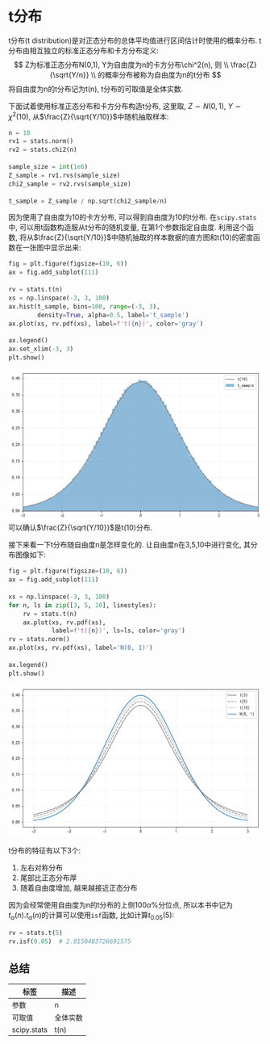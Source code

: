 # t分布

t分布(t distribution)是对正态分布的总体平均值进行区间估计时使用的概率分布. t分布由相互独立的标准正态分布和卡方分布定义:
$$
Z为标准正态分布N(0,1), Y为自由度为n的卡方分布\chi^2(n), 则 \\
\frac{Z}{\sqrt{Y/n}}  \\
的概率分布被称为自由度为n的t分布
$$
将自由度为n的t分布记为t(n), t分布的可取值是全体实数.

下面试着使用标准正态分布和卡方分布构造t分布, 这里取, $Z\sim N(0,1)$, $Y \sim \chi^2(10)$, 从$\frac{Z}{\sqrt{Y/10}}$中随机抽取样本:
```python
n = 10
rv1 = stats.norm()
rv2 = stats.chi2(n)

sample_size = int(1e6)
Z_sample = rv1.rvs(sample_size)
chi2_sample = rv2.rvs(sample_size)

t_sample = Z_sample / np.sqrt(chi2_sample/n)
```
因为使用了自由度为10的卡方分布, 可以得到自由度为10的t分布. 在`scipy.stats`中, 可以用t函数构造服从t分布的随机变量, 在第1个参数指定自由度. 利用这个函数, 将从$\frac{Z}{\sqrt{Y/10}}$中随机抽取的样本数据的直方图和t(10)的密度函数在一张图中显示出来:
```python
fig = plt.figure(figsize=(10, 6))
ax = fig.add_subplot(111)

rv = stats.t(n)
xs = np.linspace(-3, 3, 100)
ax.hist(t_sample, bins=100, range=(-3, 3),
        density=True, alpha=0.5, label='t_sample')
ax.plot(xs, rv.pdf(xs), label=f't({n})', color='gray')

ax.legend()
ax.set_xlim(-3, 3)
plt.show()
```
![](./probability_连续_t分布/1.png)
可以确认$\frac{Z}{\sqrt{Y/10}}$是t(10)分布.

接下来看一下t分布随自由度n是怎样变化的. 让自由度n在3,5,10中进行变化, 其分布图像如下:
```python
fig = plt.figure(figsize=(10, 6))
ax = fig.add_subplot(111)

xs = np.linspace(-3, 3, 100)
for n, ls in zip([3, 5, 10], linestyles):
    rv = stats.t(n)
    ax.plot(xs, rv.pdf(xs),
            label=f't({n})', ls=ls, color='gray')
rv = stats.norm()
ax.plot(xs, rv.pdf(xs), label='N(0, 1)')
    
ax.legend()
plt.show()
```
![](./probability_连续_t分布/2.png)


t分布的特征有以下3个:
1. 左右对称分布
2. 尾部比正态分布厚
3. 随着自由度增加, 越来越接近正态分布

因为会经常使用自由度为n的t分布的上侧100$\alpha$%分位点, 所以本书中记为$t_\alpha(n)$.$t_\alpha(n)$的计算可以使用`isf`函数, 比如计算$t_{0.05}(5)$:
```python
rv = stats.t(5)
rv.isf(0.05)  # 2.0150483726691575
```

## 总结
标签|描述
--|--
参数|n
可取值|全体实数
scipy.stats|t(n)


























